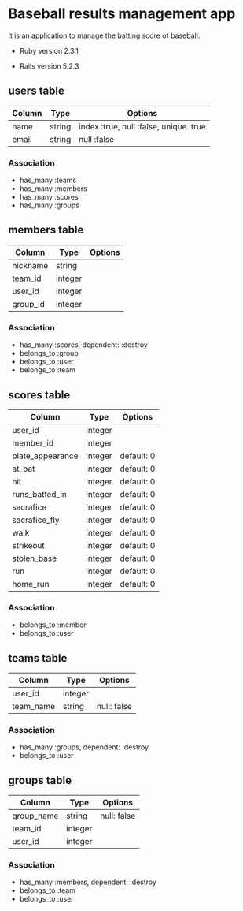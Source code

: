 # Baseball results management app

It is an application to manage the batting score of baseball.

* Ruby version 2.3.1

* Rails version 5.2.3

## users table
|Column|Type|Options|
|------|----|-------|
|name|string|index :true, null :false, unique :true|
|email|string|null :false|
### Association
- has_many :teams
- has_many :members
- has_many :scores
- has_many :groups

## members table
|Column|Type|Options|
|------|----|-------|
|nickname|string||
|team_id|integer||
|user_id|integer||
|group_id|integer||
### Association
- has_many :scores, dependent: :destroy
- belongs_to :group
- belongs_to :user
- belongs_to :team

## scores table
|Column|Type|Options|
|------|----|-------|
|user_id|integer||
|member_id|integer||
|plate_appearance|integer|default: 0|     <!-- 打席数 -->
|at_bat|integer|default: 0|               <!-- 打数 -->
|hit|integer|default: 0|                  <!-- 安打 -->
|runs_batted_in|integer|default: 0|       <!-- 打点 -->
|sacrafice|integer|default: 0|            <!-- 犠打 -->
|sacrafice_fly|integer|default: 0|        <!-- 犠飛 -->
|walk|integer|default: 0|                 <!-- 四死球 -->
|strikeout|integer|default: 0|            <!-- 三振 -->
|stolen_base|integer|default: 0|          <!-- 盗塁 -->
|run|integer|default: 0|                  <!-- 得点 -->
|home_run|integer|default: 0|             <!-- 本塁打 -->
### Association
- belongs_to :member
- belongs_to :user


## teams table
|Column|Type|Options|
|------|----|-------|
|user_id|integer||
|team_name|string|null: false|
### Association
- has_many :groups, dependent: :destroy
- belongs_to :user

## groups table
|Column|Type|Options|
|------|----|-------|
|group_name|string|null: false|
|team_id|integer||
|user_id|integer||
### Association
- has_many :members, dependent: :destroy
- belongs_to :team
- belongs_to :user
